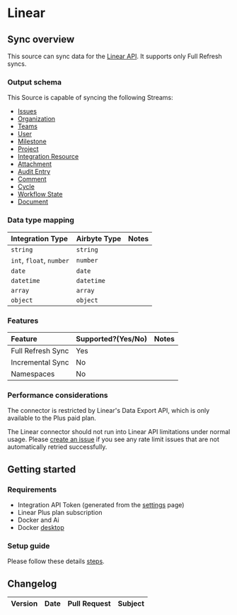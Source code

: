 # Linear

## Sync overview

This source can sync data for the [Linear API](https://developers.linear.app/docs/). It supports only Full Refresh syncs.

### Output schema

This Source is capable of syncing the following Streams:

* [Issues](https://github.com/linear/linear/blob/master/packages/sdk/src/schema.graphql#L2519)
* [Organization](https://github.com/linear/linear/blob/master/packages/sdk/src/schema.graphql#L7098)
* [Teams](https://github.com/linear/linear/blob/master/packages/sdk/src/schema.graphql#L10249)
* [User](https://github.com/linear/linear/blob/master/packages/sdk/src/schema.graphql#L11949)
* [Milestone](https://github.com/linear/linear/blob/master/packages/sdk/src/schema.graphql#L4205)
* [Project](https://github.com/linear/linear/blob/master/packages/sdk/src/schema.graphql#L7667)
* [Integration Resource](https://github.com/linear/linear/blob/master/packages/sdk/src/schema.graphql#L2297)
* [Attachment](https://github.com/linear/linear/blob/master/packages/sdk/src/schema.graphql#L144)
* [Audit Entry](https://github.com/linear/linear/blob/master/packages/sdk/src/schema.graphql#L336)
* [Comment](https://github.com/linear/linear/blob/master/packages/sdk/src/schema.graphql#L622)
* [Cycle](https://github.com/linear/linear/blob/master/packages/sdk/src/schema.graphql#L1105)
* [Workflow State](https://github.com/linear/linear/blob/master/packages/sdk/src/schema.graphql#L12325)
* [Document](https://github.com/linear/linear/blob/master/packages/sdk/src/schema.graphql#L1438)

### Data type mapping

| Integration Type | Airbyte Type | Notes |
| :--- | :--- | :--- |
| `string` | `string` |  |
| `int`, `float`, `number` | `number` |  |
| `date` | `date` |  |
| `datetime` | `datetime` |  |
| `array` | `array` |  |
| `object` | `object` |  |

### Features

| Feature | Supported?\(Yes/No\) | Notes |
| :--- | :--- | :--- |
| Full Refresh Sync | Yes |  |
| Incremental Sync | No |  |
| Namespaces | No |  |

### Performance considerations

The connector is restricted by Linear's Data Export API, which is only available to the Plus paid plan.

The Linear connector should not run into Linear API limitations under normal usage. Please [create an issue](https://github.com/airbytehq/airbyte/issues) if you see any rate limit issues that are not automatically retried successfully.

## Getting started

### Requirements

* Integration API Token (generated from the [settings](https://linear.app/settings/integrations/airbyte) page)
* Linear Plus plan subscription
* Docker and Ai
* Docker [desktop](https://www.docker.com/products/docker-desktop/)

### Setup guide

Please follow these details [steps](https://linear.app/docs/airbyte).

## Changelog

| Version | Date | Pull Request | Subject |
| :--- | :--- | :--- | :--- |

